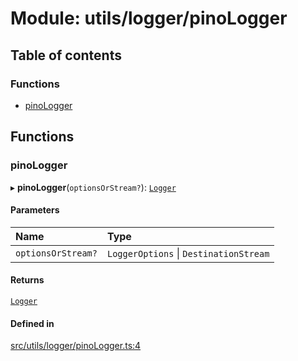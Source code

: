 # Module: utils/logger/pinoLogger

## Table of contents

### Functions

- [pinoLogger](utils_logger_pinoLogger.md#pinologger)

## Functions

### pinoLogger

▸ **pinoLogger**(`optionsOrStream?`): [`Logger`](../interfaces/utils_logger_logger.Logger.md)

#### Parameters

| Name | Type |
| :------ | :------ |
| `optionsOrStream?` | `LoggerOptions` \| `DestinationStream` |

#### Returns

[`Logger`](../interfaces/utils_logger_logger.Logger.md)

#### Defined in

[src/utils/logger/pinoLogger.ts:4](https://github.com/golemfactory/golem-js/blob/c28a1b0/src/utils/logger/pinoLogger.ts#L4)
